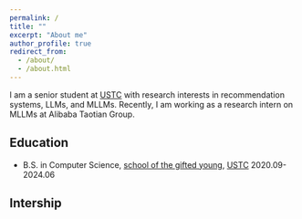 ```yaml
---
permalink: /
title: ""
excerpt: "About me"
author_profile: true
redirect_from: 
  - /about/
  - /about.html
---
```


I am a senior student at [USTC](https://en.ustc.edu.cn/) with research interests in recommendation systems, LLMs, and MLLMs. Recently, I am working as a research intern on MLLMs at Alibaba Taotian Group.

## Education
* B.S. in Computer Science, [school of the gifted young](https://en.scgy.ustc.edu.cn/), [USTC](https://en.ustc.edu.cn/) 2020.09-2024.06

## Intership

